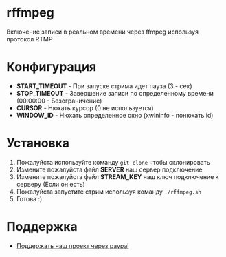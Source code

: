 # rffmpeg
Включение записи в реальном времени через ffmpeg используя протокол RTMP

# Конфигурация
* <b>START_TIMEOUT</b> - При запуске стрима идет пауза (3 - сек)
* <b>STOP_TIMEOUT</b> - Завершение записи по определенному времени (00:00:00 - Безограничение)
* <b>CURSOR</b> - Нюхать курсор (0 не используется)
* <b>WINDOW_ID</b> - Нюхать определенное окно (xwininfo - понюхать id)

# Установка
1. Пожалуйста используйте команду <code>git clone</code> чтобы склонировать
2. Измените пожалуйста файл <b>SERVER</b> наш сервер подключение
3. Измените пожалуйста файл <b>STREAM_KEY</b> наш ключ подключение к серверу (Если он есть)
4. Пожалуйста запустите стрим используя команду <code>./rffmpeg.sh</code>
5. Готова :)

# Поддержка
* <a href="https://paypal.me/xirin1337">Поддержать наш проект через paypal</a>
